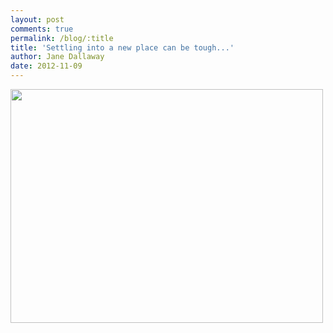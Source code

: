 ```yaml
---
layout: post
comments: true
permalink: /blog/:title
title: 'Settling into a new place can be tough...'
author: Jane Dallaway
date: 2012-11-09
---
```


<div>
<a href="http://static.skitters.dallaway.com/AGphoto.JPG">
<img width="500" src="http://static.skitters.dallaway.com/AGphoto.JPG.500.JPG" height="374"></img>
</a>
</div>


 
    
